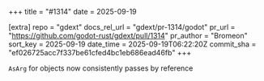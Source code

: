 +++
title = "#1314"
date = 2025-09-19

[extra]
repo = "gdext"
docs_rel_url = "gdext/pr-1314/godot"
pr_url = "https://github.com/godot-rust/gdext/pull/1314"
pr_author = "Bromeon"
sort_key = 2025-09-19
date_time = 2025-09-19T06:22:20Z
commit_sha = "ef026725acc7f337be61cfed4bc1eb686ead46fb"
+++

`AsArg` for objects now consistently passes by reference

